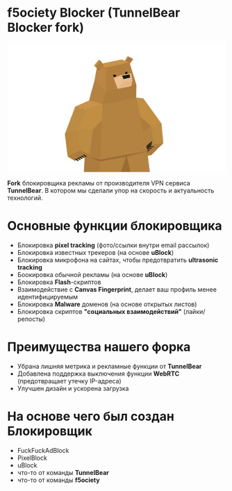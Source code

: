 # f5ociety Blocker (TunnelBear Blocker fork)
![Logo](./TunnelBearBlocker.JPG)

**Fork** блокировщика рекламы от производителя VPN сервиса **TunnelBear**. В котором мы сделали упор на скорость и актуальность технологий.

# Основные функции блокировщика 
- Блокировка **pixel tracking** (фото/ссылки внутри email рассылок) 
- Блокировка известных трекеров (на основе **uBlock**)
- Блокировка микрофона на сайтах, чтобы предотвратить **ultrasonic tracking**
- Боокировка обычной рекламы (на основе **uBlock**)
- Блокировка **Flash**-скриптов 
- Взаимодействие с **Canvas Fingerprint**, делает ваш профиль менее идентифицируемым
- Блокировка **Malware** доменов (на основе открытых листов)
- Блокировка скриптов **"социальных взаимодействий"** (лайки/репосты)

# Преимущества нашего форка 
- Убрана лишняя метрика и рекламные функции от **TunnelBear** 
- Добавлена поддержка выключения функции **WebRTC** (предотвращает утечку IP-адреса)
- Улучшен дизайн и ускорена загрузка 

# На основе чего был создан Блокировщик
- FuckFuckAdBlock 
- PixelBlock 
- uBlock 
- что-то от команды **TunnelBear**
- что-то от команды **f5ociety**